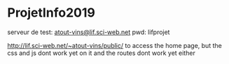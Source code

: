 # ProjetInfo2019
serveur de test: atout-vins@lif.sci-web.net
pwd: lifprojet

http://lif.sci-web.net/~atout-vins/public/ to access the home page, but the css and js dont work yet on it and the routes dont work yet either
